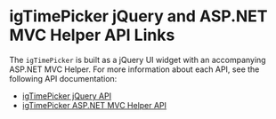 <!--
|metadata|
{
    "fileName": "igtimepicker-jquery-api",
    "controlName": "igEditors",
    "tags": ["API"]
}
|metadata|
-->

# igTimePicker jQuery and ASP.NET MVC Helper API Links


The `igTimePicker` is built as a jQuery UI widget with an accompanying ASP.NET MVC Helper. For more information about each API, see the following API documentation:

-   [igTimePicker jQuery API](%%jQueryApiUrl%%/ui.igTimePicker)
-   [igTimePicker ASP.NET MVC Helper API](Infragistics.Web.Mvc~Infragistics.Web.Mvc.TimePickerModel.html)